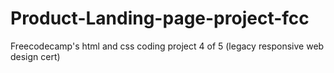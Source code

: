 # Product-Landing-page-project-fcc
Freecodecamp's html and css coding project 4 of 5 (legacy responsive web design cert) 
